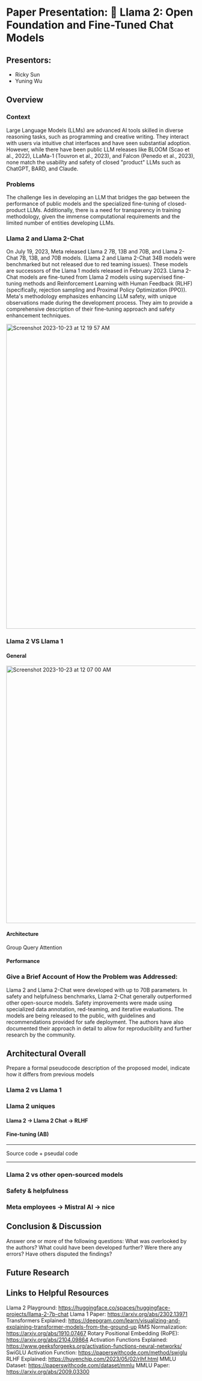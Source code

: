 # Paper Presentation: 🦙 Llama 2: Open Foundation and Fine-Tuned Chat Models

## Presentors:
- Ricky Sun
- Yuning Wu

## Overview

### Context
Large Language Models (LLMs) are advanced AI tools skilled in diverse reasoning tasks, such as programming and creative writing. They interact with users via intuitive chat interfaces and have seen substantial adoption. However, while there have been public LLM releases like BLOOM (Scao et al., 2022), LLaMa-1 (Touvron et al., 2023), and Falcon (Penedo et al., 2023), none match the usability and safety of closed "product" LLMs such as ChatGPT, BARD, and Claude.

### Problems
The challenge lies in developing an LLM that bridges the gap between the performance of public models and the specialized fine-tuning of closed-product LLMs. Additionally, there is a need for transparency in training methodology, given the immense computational requirements and the limited number of entities developing LLMs.

### Llama 2 and Llama 2-Chat
On July 19, 2023, Meta released Llama 2 7B, 13B and 70B, and Llama 2-Chat 7B, 13B, and 70B models. (Llama 2 and Llama 2-Chat 34B models were benchmarked but not released due to red teaming issues). These models are successors of the Llama 1 models released in February 2023. Llama 2-Chat models are fine-tuned from Llama 2 models using supervised fine-tuning methods and Reinforcement Learning with Human Feedback (RLHF) (specifically, rejection sampling and Proximal Policy Optimization (PPO)). Meta's methodology emphasizes enhancing LLM safety, with unique observations made during the development process. They aim to provide a comprehensive description of their fine-tuning approach and safety enhancement techniques.


<img width="810" alt="Screenshot 2023-10-23 at 12 19 57 AM" src="https://github.com/Rundstedtzz/llama2-mistral-presentation/assets/47910316/82897cdd-e405-4b0f-8f79-c64900b58b4c">

### Llama 2 VS Llama 1
#### General
<img width="684" alt="Screenshot 2023-10-23 at 12 07 00 AM" src="https://github.com/Rundstedtzz/llama2-mistral-presentation/assets/47910316/b8c633bb-83c8-4d91-ad9a-0481b8e36778">




#### Architecture
Group Query Attention



#### Performance

### Give a Brief Account of How the Problem was Addressed:
Llama 2 and Llama 2-Chat were developed with up to 70B parameters. In safety and helpfulness benchmarks, Llama 2-Chat generally outperformed other open-source models. Safety improvements were made using specialized data annotation, red-teaming, and iterative evaluations. The models are being released to the public, with guidelines and recommendations provided for safe deployment. The authors have also documented their approach in detail to allow for reproducibility and further research by the community.


## Architectural Overall
Prepare a formal pseudocode description of the proposed model, indicate how it differs from previous models

### Llama 2 vs Llama 1
### Llama 2 uniques

#### Llama 2 -> Llama 2 Chat -> RLHF

#### Fine-tuning (AB)

**************************
Source code + pseudal code
**************************

### Llama 2 vs other open-sourced models

### Safety & helpfulness

### Meta employees -> Mistral AI -> nice

## Conclusion & Discussion
Answer one or more of the following questions: What was overlooked by the authors? What could have been developed further? Were there any errors? Have others disputed the findings?

## Future Research

## Links to Helpful Resources
Llama 2 Playground: https://huggingface.co/spaces/huggingface-projects/llama-2-7b-chat
Llama 1 Paper: https://arxiv.org/abs/2302.13971
Transformers Explained: https://deepgram.com/learn/visualizing-and-explaining-transformer-models-from-the-ground-up
RMS Normalization: https://arxiv.org/abs/1910.07467
Rotary Positional Embedding (RoPE): https://arxiv.org/abs/2104.09864
Activation Functions Explained: https://www.geeksforgeeks.org/activation-functions-neural-networks/
SwiGLU Activation Function: https://paperswithcode.com/method/swiglu
RLHF Explained: https://huyenchip.com/2023/05/02/rlhf.html
MMLU Dataset: https://paperswithcode.com/dataset/mmlu
MMLU Paper: https://arxiv.org/abs/2009.03300














